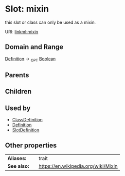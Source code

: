 
# Slot: mixin


this slot or class can only be used as a mixin.

URI: [linkml:mixin](https://w3id.org/linkml/mixin)


## Domain and Range

[Definition](Definition.md) &#8594;  <sub>OPT</sub> [Boolean](Boolean.md)

## Parents


## Children


## Used by

 * [ClassDefinition](ClassDefinition.md)
 * [Definition](Definition.md)
 * [SlotDefinition](SlotDefinition.md)

## Other properties

|  |  |  |
| --- | --- | --- |
| **Aliases:** | | trait |
| **See also:** | | https://en.wikipedia.org/wiki/Mixin |

